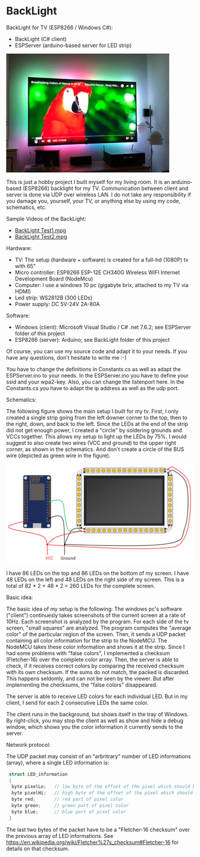 # BackLight
BackLight for TV (ESP8266 / Windows C#):
* BackLight (C# client)
* ESPServer (arduino-based server for LED strip)

![](Misc/BackLight.png)

This is just a hobby project I built myself for my living room. It is an arduino-based (ESP8266) backlight for my TV. Communication between client and server is done via UDP over wireless LAN. I do not take any responsibility if you damage you, yourself, your TV, or anything else by using my code, schematics, etc.

Sample Videos of the BackLight:
* [BackLight Test1.mpg](https://github.com/n1k0m0/BackLight/raw/master/Demo%20Videos/BackLight%20Test1.mpg)
* [BackLight Test2.mpg](https://github.com/n1k0m0/BackLight/raw/master/Demo%20Videos/BackLight%20Test2.mpg)

Hardware:
* TV: The setup (hardware + software) is created for a full-hd (1080P) tv with 65"
* Micro controller: ESP8266 ESP-12E CH340G Wireless WIFI Internet Development Board (NodeMcu)
* Computer: I use a windows 10 pc (gigabyte brix, attached to my TV via HDMI)
* Led strip: WS2812B (300 LEDs)
* Power supply: DC 5V-24V 2A-80A

Software:
* Windows (client): Microsoft Visual Studio / C# .net 7.6.2; see ESPServer folder of this project
* ESP8266 (server): Arduino; see BackLight folder of this project

Of course, you can use my source code and adapt it to your needs. If you have any questions, don't hesitate to write me :-)

You have to change the definitions in Constants.cs as well as adapt the ESPServer.ino to your needs. In the ESPServer.ino you have to define your ssid and your wpa2-key. Also, you can change the listenport here. In the Constants.cs you have to adapt the ip address as well as the udp port.

Schematics:

The following figure shows the main setup I built for my tv. First, I only created a single strip going from the left downer corner to the top, then to the right, down, and back to the left. Since the LEDs at the end of the strip did not get enough power, I created a "circle" by soldering grounds and VCCs together. This allows my setup to light up the LEDs by 75%. I would suggest to also create two wires (VCC and ground) to the upper right corner, as shown in the schematics. And don't create a circle of the BUS wire (depicted as green wire in the figure).

![](Misc/schematics.png)

I have 86 LEDs on the top and 86 LEDs on the bottom of my screen.
I have 48 LEDs on the left and 48 LEDs on the right side of my screen.
This is a total of 82 * 2 + 48 * 2 = 260 LEDs for the complete screen.

Basic idea:

The basic idea of my setup is the following: The windows pc's software ("client") continuesly takes screenshots of the current screen at a rate of 10Hz. Each screenshot is analyzed by the program. For each side of the tv screen, "small squares" are analyzed. The program computes the "average color" of the particular region of the screen. Then, it sends a UDP packet containing all color information for the strip to the NodeMCU. The NodeMCU takes these color information and shows it at the strip. Since I had some problems with "false colors", I implemented a checksum (Fletcher-16) over the complete color array. Then, the server is able to check, if it receives correct colors by comparing the received checksum with its own checksum. If the sums do not match, the packed is discarded. This happens seldomly, and can not be seen by the viewer. But after implementing the checksums, the "false colors" disappeared. 

The server is able to receive LED colors for each individual LED. But in my client, I send for each 2 consecutive LEDs the same color.

The client runs in the background, but shows itself in the tray of Windows. By right-click, you may stop the client as well as show and hide a debug window, which shows you the color information it currently sends to the server.

Network protocol:

The UDP packet may consist of an "arbritrary" number of LED informations (array), where a single LED information is:

```c
 struct LED_information
 {
  byte pixelLo;   // low byte of the offset of the pixel which should be changed
  byte pixelHi;   // high byte of the offset of the pixel which should be changed
  byte red;       // red part of pixel color
  byte green;     // green part of pixel color
  byte blue;      // blue part of pixel color
 }
```

The last two bytes of the packet have to be a "Fletcher-16 checksum" over the previous array of LED informations. See https://en.wikipedia.org/wiki/Fletcher%27s_checksum#Fletcher-16 for details on that checksum.
 

